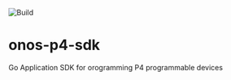 ![Build](https://github.com/onosproject/onos-p4-sdk/workflows/build/badge.svg)



<!--
SPDX-FileCopyrightText: 2022 Intel Corporation

SPDX-License-Identifier: Apache-2.0
-->

# onos-p4-sdk
Go Application SDK for orogramming P4 programmable devices 
